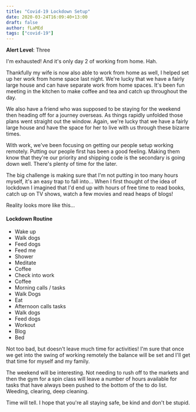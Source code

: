 ```yaml
---
title: "Covid-19 Lockdown Setup"
date: 2020-03-24T16:09:40+13:00
draft: false
author: fLaMEd
tags: ["covid-19"]
---
```


**Alert Level**: Three

I'm exhausted! And it's only day 2 of working from home. Hah.

Thankfully my wife is now also able to work from home as well, I helped set up her work from home space last night. We're lucky that we have a fairly large house and can have separate work from home spaces. It's been fun meeting in the kitchen to make coffee and tea and catch up throughout the day.

We also have a friend who was supposed to be staying for the weekend then heading off for a journey overseas. As things rapidly unfolded those plans went straight out the window. Again, we're lucky that we have a fairly large house and have the space for her to live with us through these bizarre times.

With work, we've been focusing on getting our people setup working remotely. Putting our people first has been a good feeling. Making them know that they're our priority and shipping code is the secondary is going down well. There's plenty of time for the later.

The big challenge is making sure that I'm not putting in too many hours myself, it's an easy trap to fall into... When I first thought of the idea of lockdown I imagined that I'd end up with hours of free time to read books, catch up on TV shows, watch a few movies and read heaps of blogs!

Reality looks more like this...

#### Lockdown Routine
- Wake up
- Walk dogs
- Feed dogs
- Feed me
- Shower
- Meditate
- Coffee 
- Check into work
- Coffee
- Morning calls / tasks
- Walk Dogs
- Eat
- Afternoon calls tasks
- Walk dogs
- Feed dogs
- Workout
- Blog
- Bed

Not too bad, but doesn't leave much time for activities! I'm sure that once we get into the swing of working remotely the balance will be set and I'll get that time for myself and my family. 

The weekend will be interesting. Not needing to rush off to the markets and then the gym for a spin class will leave a number of hours available for tasks that have always been pushed to the bottom of the to do list. Weeding, clearing, deep cleaning. 

Time will tell. I hope that you're all staying safe, be kind and don't be stupid.